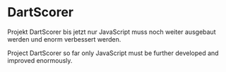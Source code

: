 # DartScorer

Projekt DartScorer bis jetzt nur JavaScript muss noch weiter ausgebaut werden und enorm verbessert werden.

Project DartScorer so far only JavaScript must be further developed and improved enormously.

